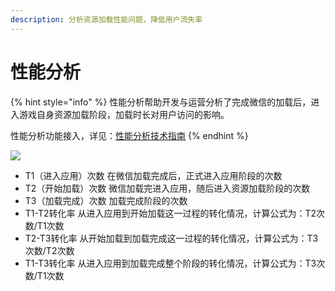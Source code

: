 ```yaml
---
description: 分析资源加载性能问题，降低用户流失率
---
```


# 性能分析

{% hint style="info" %}
性能分析帮助开发与运营分析了完成微信的加载后，进入游戏自身资源加载阶段，加载时长对用户访问的影响。

性能分析功能接入，详见：[性能分析技术指南](https://doc.skysriver.com/game-data/dev-guide/performance-analysis)
{% endhint %}

![](https://cdn.61week.com/tianmu/doc/index/image/game-data/indicator-description/性能分析/image.png)

* T1（进入应用）次数 在微信加载完成后，正式进入应用阶段的次数
* T2（开始加载）次数 微信加载完进入应用，随后进入资源加载阶段的次数
* T3（加载完成）次数 加载完成阶段的次数
* T1-T2转化率 从进入应用到开始加载这一过程的转化情况，计算公式为：T2次数/T1次数
* T2-T3转化率 从开始加载到加载完成这一过程的转化情况，计算公式为：T3次数/T2次数
* T1-T3转化率 从进入应用到加载完成整个阶段的转化情况，计算公式为：T3次数/T1次数

